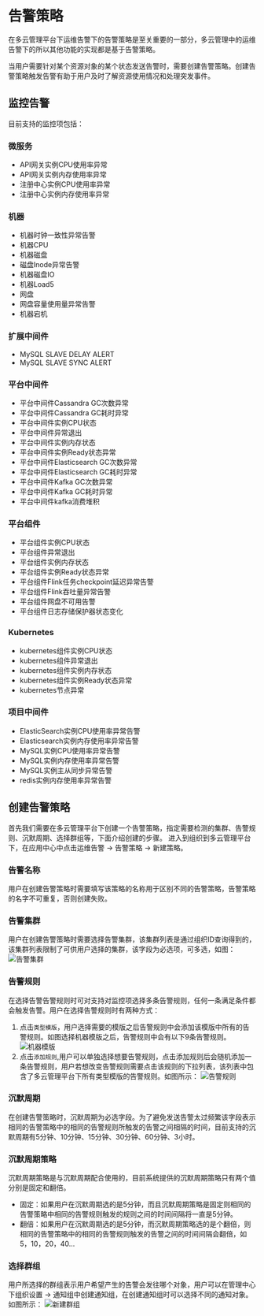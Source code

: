 # 告警策略

在多云管理平台下运维告警下的告警策略是至关重要的一部分，多云管理中的运维告警下的所以其他功能的实现都是基于告警策略。

当用户需要针对某个资源对象的某个状态发送告警时，需要创建告警策略。创建告警策略触发告警有助于用户及时了解资源使用情况和处理突发事件。

## 监控告警
目前支持的监控项包括：
### 微服务
- API网关实例CPU使用率异常
- API网关实例内存使用率异常
- 注册中心实例CPU使用率异常
- 注册中心实例内存使用率异常

### 机器
- 机器时钟一致性异常告警
- 机器CPU
- 机器磁盘
- 磁盘Inode异常告警
- 机器磁盘IO
- 机器Load5
- 网盘
- 网盘容量使用量异常告警
- 机器宕机

### 扩展中间件
- MySQL SLAVE DELAY ALERT
- MySQL SLAVE SYNC ALERT

### 平台中间件
- 平台中间件Cassandra GC次数异常
- 平台中间件Cassandra GC耗时异常
- 平台中间件实例CPU状态
- 平台中间件异常退出
- 平台中间件实例内存状态
- 平台中间件实例Ready状态异常
- 平台中间件Elasticsearch GC次数异常
- 平台中间件Elasticsearch GC耗时异常
- 平台中间件Kafka GC次数异常
- 平台中间件Kafka GC耗时异常
- 平台中间件kafka消费堆积

### 平台组件
- 平台组件实例CPU状态
- 平台组件异常退出
- 平台组件实例内存状态
- 平台组件实例Ready状态异常
- 平台组件Flink任务checkpoint延迟异常告警
- 平台组件Flink吞吐量异常告警
- 平台组件网盘不可用告警
- 平台组件日志存储保护器状态变化

### Kubernetes
- kubernetes组件实例CPU状态
- kubernetes组件异常退出
- kubernetes组件实例内存状态
- kubernetes组件实例Ready状态异常
- kubernetes节点异常

### 项目中间件
- ElasticSearch实例CPU使用率异常告警
- Elasticsearch实例内存使用率异常告警
- MySQL实例CPU使用率异常告警
- MySQL实例内存使用率异常告警
- MySQL实例主从同步异常告警
- redis实例内存使用率异常告警

## 创建告警策略
首先我们需要在多云管理平台下创建一个告警策略，指定需要检测的集群、告警规则、沉默周期、选择群组等，下面介绍创建的步骤。
进入到组织到多云管理平台下，在应用中心中点击运维告警 -> 告警策略 -> 新建策略。

### 告警名称
用户在创建告警策略时需要填写该策略的名称用于区别不同的告警策略，告警策略的名字不可重复，否则创建失败。

### 告警集群
用户在创建告警策略时需要选择告警集群，该集群列表是通过组织ID查询得到的，该集群列表限制了可供用户选择的集群，该字段为必选项，可多选，如图：
![告警集群](http://terminus-paas.oss-cn-hangzhou.aliyuncs.com/paas-doc/2021/08/03/9245ba6e-c48a-477d-87f5-89067686a0e4.png)

### 告警规则
在选择告警告警规则时可对支持对监控项选择多条告警规则，任何一条满足条件都会触发告警。用户在选择告警规则时有两种方式：
1. 点击`类型模版`，用户选择需要的模版之后告警规则中会添加该模版中所有的告警规则。如图选择机器模版之后，告警规则中会有以下9条告警规则。
![机器模版](http://terminus-paas.oss-cn-hangzhou.aliyuncs.com/paas-doc/2021/08/03/089ac88e-6014-4ecd-972f-759b199a4be7.png)
2. 点击`添加规则`,用户可以单独选择想要告警规则，点击添加规则后会随机添加一条告警规则，用户若想改变告警规则需要点击该规则的下拉列表，该列表中包含了多云管理平台下所有类型模版的告警规则。如图所示：
![告警规则](http://terminus-paas.oss-cn-hangzhou.aliyuncs.com/paas-doc/2021/08/03/385e0f9b-fd12-4b5a-9e85-dce01d240c7e.png)

### 沉默周期
在创建告警策略时，沉默周期为必选字段。为了避免发送告警太过频繁该字段表示相同的告警策略中的相同的告警规则所触发的告警之间相隔的时间，目前支持的沉默周期有5分钟、10分钟、15分钟、30分钟、60分钟、3小时。

### 沉默周期策略
沉默周期策略是与沉默周期配合使用的，目前系统提供的沉默周期策略只有两个值分别是固定和翻倍。
- 固定：如果用户在沉默周期选的是5分钟，而且沉默周期策略是固定则相同的告警策略中相同的告警规则触发的规则之间的时间间隔将一直是5分钟。
- 翻倍：如果用户在沉默周期选的是5分钟，而沉默周期策略选的是个翻倍，则相同的告警策略中的相同的告警规则触发的告警之间的时间间隔会翻倍，如5，10，20，40...

### 选择群组
用户所选择的群组表示用户希望产生的告警会发往哪个对象，用户可以在管理中心下组织设置 -> 通知组中创建通知组，在创建通知组时可以选择不同的通知对象。
如图所示：
![新建群组](http://terminus-paas.oss-cn-hangzhou.aliyuncs.com/paas-doc/2021/08/03/dbe0d32d-a35e-4c13-82b8-caa0d9fa3ce1.png)
